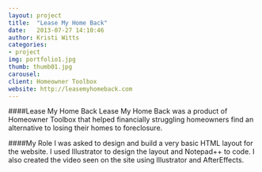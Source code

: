 ```yaml
---
layout: project
title:  "Lease My Home Back"
date:   2013-07-27 14:10:46
author: Kristi Witts
categories:
- project
img: portfolio1.jpg
thumb: thumb01.jpg
carousel:
client: Homeowner Toolbox
website: http://leasemyhomeback.com
---
```

####Lease My Home Back
Lease My Home Back was a product of Homeowner Toolbox that helped financially struggling homeowners find an alternative to losing their homes to foreclosure.

####My Role
I was asked to design and build a very basic HTML layout for the website. I used Illustrator to design the layout and Notepad++ to code. I also created the video seen on the site using Illustrator and AfterEffects.
